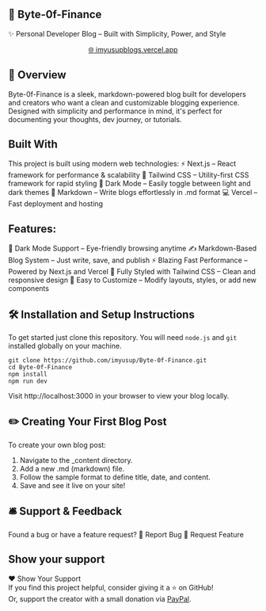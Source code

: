 ## 🚀 Byte-0f-Finance

✨ Personal Developer Blog – Built with Simplicity, Power, and Style
<p align="center"> <a href="https://imyusupblogs.vercel.app/" target="_blank">🌐 imyusupblogs.vercel.app</a> </p> <p align="center"> </p>

## 📌 Overview

Byte-0f-Finance is a sleek, markdown-powered blog built for developers and creators who want a clean and customizable blogging experience. Designed with simplicity and performance in mind, it's perfect for documenting your thoughts, dev journey, or tutorials.

## Built With

This project is built using modern web technologies:
⚡ Next.js – React framework for performance & scalability
🎨 Tailwind CSS – Utility-first CSS framework for rapid styling
🌙 Dark Mode – Easily toggle between light and dark themes
🧠 Markdown – Write blogs effortlessly in .md format
💻 Vercel – Fast deployment and hosting

## Features:

🌙 Dark Mode Support – Eye-friendly browsing anytime
✍️ Markdown-Based Blog System – Just write, save, and publish
⚡ Blazing Fast Performance – Powered by Next.js and Vercel
🎨 Fully Styled with Tailwind CSS – Clean and responsive design
🧱 Easy to Customize – Modify layouts, styles, or add new components

## 🛠 Installation and Setup Instructions

To get started just clone this repository. You will need `node.js` and `git` installed globally on your machine.

```
git clone https://github.com/imyusup/Byte-0f-Finance.git
cd Byte-0f-Finance
npm install
npm run dev
```

Visit http://localhost:3000 in your browser to view your blog locally.

## ✏️ Creating Your First Blog Post

To create your own blog post:
1. Navigate to the _content directory.
2. Add a new .md (markdown) file.
3. Follow the sample format to define title, date, and content.
4. Save and see it live on your site!

## 🛎 Support & Feedback

Found a bug or have a feature request?
🔹 Report Bug
🔹 Request Feature

## Show your support

❤️ Show Your Support  
If you find this project helpful, consider giving it a ⭐ on GitHub!  
Or, support the creator with a small donation via [PayPal](https://paypal.me/imyusup).

